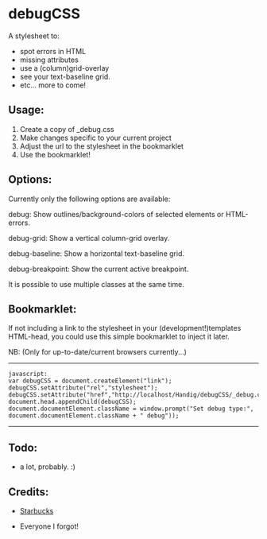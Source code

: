 debugCSS
========

A stylesheet to:

* spot errors in HTML
* missing attributes
* use a (column)grid-overlay
* see your text-baseline grid.
* etc... more to come!


Usage:
------

1. Create a copy of _debug.css
2. Make changes specific to your current project
3. Adjust the url to the stylesheet in the bookmarklet
4. Use the bookmarklet!



Options:
--------

Currently only the following options are available:

debug: Show outlines/background-colors of selected elements or HTML-errors.

debug-grid: Show a vertical column-grid overlay.

debug-baseline: Show a horizontal text-baseline grid.

debug-breakpoint: Show the current active breakpoint.


It is possible to use multiple classes at the same time.




Bookmarklet:
------------

If not including a link to the stylesheet in your (development!)templates HTML-head,
you could use this simple bookmarklet to inject it later.

NB: (Only for up-to-date/current browsers currently...)

-------------------------------------------------------------------------------------------
    javascript:
    var debugCSS = document.createElement("link");
    debugCSS.setAttribute("rel","stylesheet");
    debugCSS.setAttribute("href","http://localhost/Handig/debugCSS/_debug.css");
    document.head.appendChild(debugCSS);
    document.documentElement.className = window.prompt("Set debug type:", document.documentElement.className + " debug"));
-------------------------------------------------------------------------------------------






Todo:
-----

* a lot, probably. :)


Credits:
--------

+ [Starbucks](http://www.starbucks.com/static/reference/styleguide/debug.aspx)

+ Everyone I forgot! 






